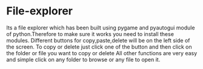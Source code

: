 # File-explorer
Its a file explorer which has been built using pygame and pyautogui module of python.Therefore to make sure it works you need to install these modules.
Different buttons for copy,paste,delete will be on the left side of the screen.
To copy or delete just click one of the button and then click on the folder or file you want to copy or delete
All other functions are very easy and simple
click on any folder to browse or any file to open it.
